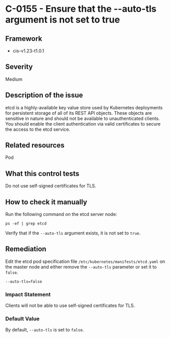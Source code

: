 # C-0155 - Ensure that the --auto-tls argument is not set to true

## Framework
* cis-v1.23-t1.0.1
 
## Severity
Medium

## Description of the issue
etcd is a highly-available key value store used by Kubernetes deployments for persistent storage of all of its REST API objects. These objects are sensitive in nature and should not be available to unauthenticated clients. You should enable the client authentication via valid certificates to secure the access to the etcd service.
 
## Related resources
Pod
 
## What this control tests 
Do not use self-signed certificates for TLS.
 
## How to check it manually 
Run the following command on the etcd server node:

 
```
ps -ef | grep etcd

```
 Verify that if the `--auto-tls` argument exists, it is not set to `true`.
 
## Remediation
Edit the etcd pod specification file `/etc/kubernetes/manifests/etcd.yaml` on the master node and either remove the `--auto-tls` parameter or set it to `false`.

 
```
--auto-tls=false

```
 
### Impact Statement
Clients will not be able to use self-signed certificates for TLS.
 
### Default Value
By default, `--auto-tls` is set to `false`.
 
